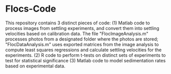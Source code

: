 # Flocs-Code

This repository contains 3 distinct pieces of code: 
(1) Matlab code to process images from settling experiments, and convert them into settling velocities based on calibration data. The file "FlocImageAnalysis.m" processes photos from a designated folder where the photos are stored; "FlocDataAnalysis.m" uses exported matrices from the image analysis to compute least squares regressions and calculate settling velocities for the experiments.
(2) R code to perform t-tests on distinct sets of experiments to test for statistical significance
(3) Matlab code to model sedimentation rates based on experimental data.
